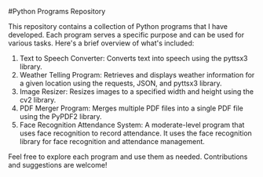 #Python Programs Repository 

This repository contains a collection of Python programs that I have developed. Each program serves a specific purpose and can be used for various tasks. Here's a brief overview of what's included:

1.  Text to Speech Converter: Converts text into speech using the pyttsx3 library.
2.  Weather Telling Program: Retrieves and displays weather information for a given location using the requests, JSON, and pyttsx3 library.
3.  Image Resizer: Resizes images to a specified width and height using the cv2 library.
4.  PDF Merger Program: Merges multiple PDF files into a single PDF file using the PyPDF2 library.
5.  Face Recognition Attendance System: A moderate-level program that uses face recognition to record attendance. It uses the face recognition library for face       recognition and attendance management.

Feel free to explore each program and use them as needed. Contributions and suggestions are welcome!
